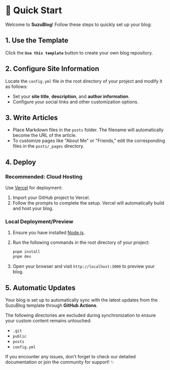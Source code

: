 # 🚀 Quick Start

Welcome to **SuzuBlog**! Follow these steps to quickly set up your blog:

## 1. Use the Template

Click the **`Use this template`** button to create your own blog repository.

## 2. Configure Site Information

Locate the `config.yml` file in the root directory of your project and modify it as follows:

- Set your **site title**, **description**, and **author information**.
- Configure your social links and other customization options.

## 3. Write Articles

- Place Markdown files in the `posts` folder. The filename will automatically become the URL of the article.
- To customize pages like "About Me" or "Friends," edit the corresponding files in the `posts/_pages` directory.

## 4. Deploy

### Recommended: Cloud Hosting

Use [Vercel](https://vercel.com) for deployment:

1. Import your GitHub project to Vercel.
2. Follow the prompts to complete the setup. Vercel will automatically build and host your blog.

### Local Deployment/Preview

1. Ensure you have installed [Node.js](https://nodejs.org/).
2. Run the following commands in the root directory of your project:

   ```bash
   pnpm install
   pnpm dev
   ```

3. Open your browser and visit `http://localhost:3000` to preview your blog.

## 5. Automatic Updates

Your blog is set up to automatically sync with the latest updates from the SuzuBlog template through **GitHub Actions**.

The following directories are excluded during synchronization to ensure your custom content remains untouched:

- `.git`
- `public`
- `posts`
- `config.yml`

If you encounter any issues, don't forget to check our detailed documentation or join the community for support! ✨

